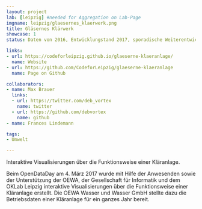 ```yaml
---
layout: project
lab: [leipzig] #needed for Aggregation on Lab-Page
imgname: leipzig/glaesernes_klaerwerk.png
title: Gläsernes Klärwerk
showcase: 1
status: Daten von 2016, Entwicklungstand 2017, sporadische Weiterentwicklung

links:
- url: https://codeforleipzig.github.io/glaeserne-klaeranlage/
  name: Website
- url: https://github.com/CodeforLeipzig/glaeserne-klaeranlage
  name: Page on Github

collaborators:
- name: Max Brauer
  links:
  - url: https://twitter.com/deb_vortex
    name: twitter
  - url: https://github.com/debvortex
    name: github
- name: Frances Lindemann

tags:
- Umwelt

---
```


Interaktive Visualisierungen über die Funktionsweise einer Kläranlage.

Beim OpenDataDay am 4. März 2017 wurde mit Hilfe der Anwesenden sowie der Unterstützung der OEWA, der Gesellschaft für Informatik und dem OKLab Leipzig interaktive Visualisierungen über die Funktionsweise einer Kläranlage erstellt. Die OEWA Wasser und Wasser GmbH stellte dazu die Betriebsdaten einer Kläranlage für ein ganzes Jahr bereit.
